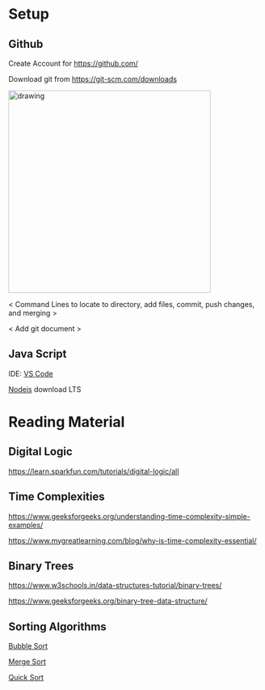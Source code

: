 # Setup

## Github

Create Account for https://github.com/

Download git from https://git-scm.com/downloads

<img src="https://www.nobledesktop.com/image/blog/git-branches-merge.png" alt="drawing" width="400"/>

< Command Lines to locate to directory, add files, commit, push changes, and merging >

< Add git document >

## Java Script

IDE: [VS Code](https://code.visualstudio.com/)

[Nodejs](https://nodejs.org/en/) download LTS


# Reading Material

## Digital Logic
https://learn.sparkfun.com/tutorials/digital-logic/all


## Time Complexities
https://www.geeksforgeeks.org/understanding-time-complexity-simple-examples/

https://www.mygreatlearning.com/blog/why-is-time-complexity-essential/

## Binary Trees
https://www.w3schools.in/data-structures-tutorial/binary-trees/

https://www.geeksforgeeks.org/binary-tree-data-structure/




## Sorting Algorithms
[Bubble Sort](https://www.geeksforgeeks.org/bubble-sort/)

[Merge Sort](https://www.geeksforgeeks.org/merge-sort/)

[Quick Sort](https://www.geeksforgeeks.org/quick-sort/)
<!-- [Heap Sort](https://www.geeksforgeeks.org/heap-sort/) -->
